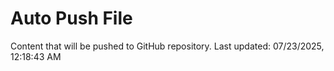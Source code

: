 # Auto Push File

Content that will be pushed to GitHub repository.
Last updated: 07/23/2025, 12:18:43 AM